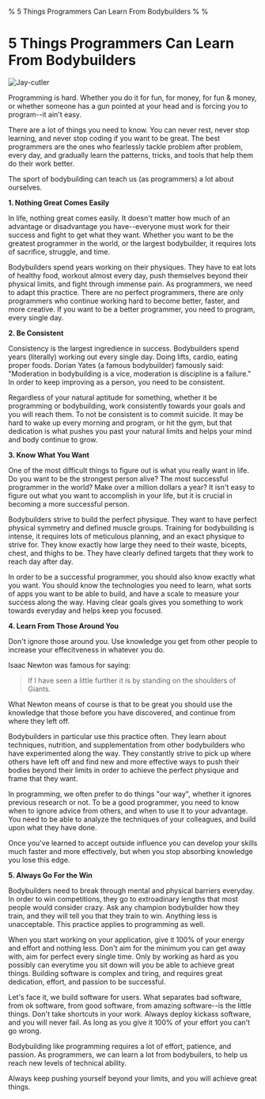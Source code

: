 % 5 Things Programmers Can Learn From Bodybuilders
%
%

# 5 Things Programmers Can Learn From Bodybuilders

![Jay-cutler][]

Programming is hard. Whether you do it for fun, for money, for fun & money, or
whether someone has a gun pointed at your head and is forcing you to program--it
ain't easy.

There are a lot of things you need to know. You can never rest, never stop
learning, and never stop coding if you want to be great. The best programmers
are the ones who fearlessly tackle problem after problem, every day, and
gradually learn the patterns, tricks, and tools that help them do their work
better.

The sport of bodybuilding can teach us (as programmers) a lot about ourselves.

**1. Nothing Great Comes Easily**

In life, nothing great comes easily. It doesn't matter how much of an advantage
or disadvantage you have--everyone must work for their success and fight to get
what they want. Whether you want to be the greatest programmer in the world, or
the largest bodybuilder, it requires lots of sacrifice, struggle, and time.

Bodybuilders spend years working on their physiques. They have to eat lots of
healthy food, workout almost every day, push themselves beyond their physical
limits, and fight through immense pain. As programmers, we need to adapt this
practice. There are no perfect programmers, there are only programmers who
continue working hard to become better, faster, and more creative. If you want
to be a better programmer, you need to program, every single day.

**2. Be Consistent**

Consistency is the largest ingredience in success. Bodybuilders spend years
(literally) working out every single day. Doing lifts, cardio, eating proper
foods. Dorian Yates (a famous bodybuilder) famously said: "Moderation in
bodybuilding is a vice, moderation is discipline is a failure." In order to keep
improving as a person, you need to be consistent.

Regardless of your natural aptitude for something, whether it be programming or
bodybuilding, work consistently towards your goals and you will reach them. To
not be consistent is to commit suicide. It may be hard to wake up every morning
and program, or hit the gym, but that dedication is what pushes you past your
natural limits and helps your mind and body continue to grow.

**3. Know What You Want**

One of the most difficult things to figure out is what you really want in life.
Do you want to be the strongest person alive? The most successful programmer in
the world? Make over a million dollars a year? It isn't easy to figure out what
you want to accomplish in your life, but it is crucial in becoming a more
successful person.

Bodybuilders strive to build the perfect physique. They want to have perfect
physical symmetry and defined muscle groups. Training for bodybuilding is
intense, it requires lots of meticulous planning, and an exact physique to
strive for. They know exactly how large they need to their waste, bicepts,
chest, and thighs to be. They have clearly defined targets that they work to
reach day after day.

In order to be a successful programmer, you should also know exactly what you
want. You should know the technologies you need to learn, what sorts of apps you
want to be able to build, and have a scale to measure your success along the
way. Having clear goals gives you something to work towards everyday and helps
keep you focused.

**4. Learn From Those Around You**

Don't ignore those around you. Use knowledge you get from other people to
increase your effecitveness in whatever you do.

Isaac Newton was famous for saying:

> If I have seen a little further it is by standing on the shoulders of Giants.

What Newton means of course is that to be great you should use the knowledge
that those before you have discovered, and continue from where they left off.

Bodybuilders in particular use this practice often. They learn about techniques,
nutrition, and supplementation from other bodybuilders who have experimented
along the way. They constantly strive to pick up where others have left off and
find new and more effective ways to push their bodies beyond their limits in
order to achieve the perfect physique and frame that they want.

In programming, we often prefer to do things "our way", whether it ignores
previous research or not. To be a good programmer, you need to know when to
ignore advice from others, and when to use it to your advantage. You need to be
able to analyze the techniques of your colleagues, and build upon what they have
done.

Once you've learned to accept outside influence you can develop your skills much
faster and more effectively, but when you stop absorbing knowledge you lose this
edge.

**5. Always Go For the Win**

Bodybuilders need to break through mental and physical barriers everyday. In
order to win competitions, they go to extroadinary lengths that most people
would consider crazy. Ask any champion bodybuilder how they train, and they will
tell you that they train to win. Anything less is unacceptable. This practice
applies to programming as well.

When you start working on your application, give it 100% of your energy and
effort and nothing less. Don't aim for the minimum you can get away with, aim
for perfect every single time. Only by working as hard as you possibly can
everytime you sit down will you be able to achieve great things. Building
software is complex and tiring, and requires great dedication, effort, and
passion to be successful.

Let's face it, we build software for users. What separates bad software, from ok
software, from good software, from amazing software--is the little things. Don't
take shortcuts in your work. Always deploy kickass software, and you will never
fail. As long as you give it 100% of your effort you can't go wrong.

Bodybuilding like programming requires a lot of effort, patience, and passion.
As programmers, we can learn a lot from bodybuilers, to help us reach new levels
of technical ability.

Always keep pushing yourself beyond your limits, and you will achieve great
things.

  [Jay-cutler]: http://getfile7.posterous.com/getfile/files.posterous.com/temp-2011-03-20/halugyfJtHEtmtdGsagifkoJEvjJufCJCyCAHtFmtrnwaunxtidAbIdfbCik/jay-cutler.jpg.scaled696.jpg
